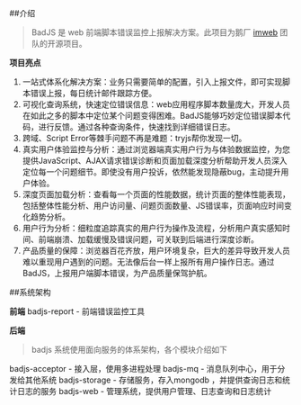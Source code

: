 ##介绍

>BadJS 是 web 前端脚本错误监控上报解决方案。此项目为鹅厂 [imweb](http://imweb.io/) 团队的开源项目。


**项目亮点**

1. 一站式体系化解决方案：业务只需要简单的配置，引入上报文件，即可实现脚本错误上报，每日统计邮件跟踪方便。
2. 可视化查询系统，快速定位错误信息：web应用程序脚本数量庞大，开发人员在如此之多的脚本中定位某个问题变得困难。BadJS能够巧妙定位错误脚本代码，进行反馈。通过各种查询条件，快速找到详细错误日志。
3. 跨域、Script Error等棘手问题不再是难题：tryjs帮你发现一切。
4. 真实用户体验监控与分析：通过浏览器端真实用户行为与体验数据监控，为您提供JavaScript、AJAX请求错误诊断和页面加载深度分析帮助开发人员深入定位每一个问题细节。即使没有用户投诉，依然能发现隐蔽bug，主动提升用户体验。
5. 深度页面加载分析：查看每一个页面的性能数据，统计页面的整体性能表现，包括整体性能分析、用户访问量、问题页面数量、JS错误率，页面响应时间变化趋势分析。
6. 用户行为分析：细粒度追踪真实的用户行为操作及流程，分析用户真实感知时间、前端崩溃、加载缓慢及错误问题，可关联到后端进行深度诊断。
7. 产品质量的保障：浏览器百花齐放，用户环境复杂，巨大的差异导致开发人员难以重现用户遇到的问题。无法像后台一样上报所有用户操作日志。通过BadJS，上报用户端脚本错误，为产品质量保驾护航。

##系统架构

**前端**
badjs-report - 前端错误监控工具
<br/>

**后端**
>badjs 系统使用面向服务的体系架构，各个模块介绍如下

badjs-acceptor - 接入层，使用多进程处理
badjs-mq - 消息队列中心，用于分发给其他系统
badjs-storage - 存储服务，存入mongodb ，并提供查询日志和统计日志的服务
badjs-web - 管理系统，提供用户管理、日志查询和日志统计

